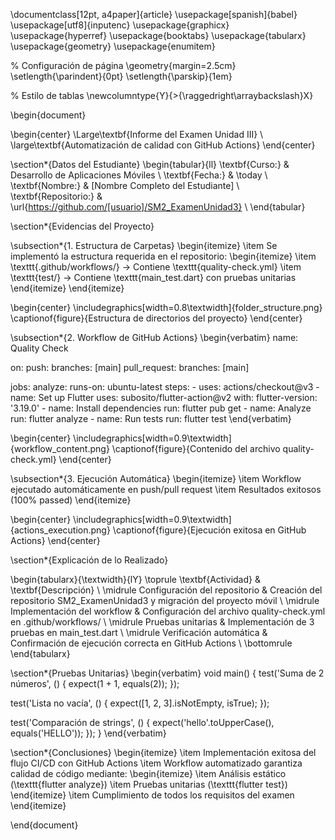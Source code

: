 \documentclass[12pt, a4paper]{article}
\usepackage[spanish]{babel}
\usepackage[utf8]{inputenc}
\usepackage{graphicx}
\usepackage{hyperref}
\usepackage{booktabs}
\usepackage{tabularx}
\usepackage{geometry}
\usepackage{enumitem}

% Configuración de página
\geometry{margin=2.5cm}
\setlength{\parindent}{0pt}
\setlength{\parskip}{1em}

% Estilo de tablas
\newcolumntype{Y}{>{\raggedright\arraybackslash}X}

\begin{document}

\begin{center}
\Large\textbf{Informe del Examen Unidad III} \\
\large\textbf{Automatización de calidad con GitHub Actions}
\end{center}

\section*{Datos del Estudiante}
\begin{tabular}{ll}
\textbf{Curso:} & Desarrollo de Aplicaciones Móviles \\
\textbf{Fecha:} & \today \\
\textbf{Nombre:} & [Nombre Completo del Estudiante] \\
\textbf{Repositorio:} & \url{https://github.com/[usuario]/SM2_ExamenUnidad3} \\
\end{tabular}

\section*{Evidencias del Proyecto}

\subsection*{1. Estructura de Carpetas}
\begin{itemize}
\item Se implementó la estructura requerida en el repositorio:
\begin{itemize}
\item \texttt{.github/workflows/} $\rightarrow$ Contiene \texttt{quality-check.yml}
\item \texttt{test/} $\rightarrow$ Contiene \texttt{main\_test.dart} con pruebas unitarias
\end{itemize}
\end{itemize}

\begin{center}
\includegraphics[width=0.8\textwidth]{folder_structure.png}
\captionof{figure}{Estructura de directorios del proyecto}
\end{center}

\subsection*{2. Workflow de GitHub Actions}
\begin{verbatim}
name: Quality Check

on:
  push:
    branches: [main]
  pull_request:
    branches: [main]

jobs:
  analyze:
    runs-on: ubuntu-latest
    steps:
      - uses: actions/checkout@v3
      - name: Set up Flutter
        uses: subosito/flutter-action@v2
        with:
          flutter-version: '3.19.0'
      - name: Install dependencies
        run: flutter pub get
      - name: Analyze
        run: flutter analyze
      - name: Run tests
        run: flutter test
\end{verbatim}

\begin{center}
\includegraphics[width=0.9\textwidth]{workflow_content.png}
\captionof{figure}{Contenido del archivo quality-check.yml}
\end{center}

\subsection*{3. Ejecución Automática}
\begin{itemize}
\item Workflow ejecutado automáticamente en push/pull request
\item Resultados exitosos (100\% passed)
\end{itemize}

\begin{center}
\includegraphics[width=0.9\textwidth]{actions_execution.png}
\captionof{figure}{Ejecución exitosa en GitHub Actions}
\end{center}

\section*{Explicación de lo Realizado}

\begin{tabularx}{\textwidth}{lY}
\toprule
\textbf{Actividad} & \textbf{Descripción} \\
\midrule
Configuración del repositorio & 
Creación del repositorio SM2\_ExamenUnidad3 y migración del proyecto móvil \\
\midrule
Implementación del workflow & 
Configuración del archivo quality-check.yml en .github/workflows/ \\
\midrule
Pruebas unitarias & 
Implementación de 3 pruebas en main\_test.dart \\
\midrule
Verificación automática & 
Confirmación de ejecución correcta en GitHub Actions \\
\bottomrule
\end{tabularx}

\section*{Pruebas Unitarias}
\begin{verbatim}
void main() {
  test('Suma de 2 números', () {
    expect(1 + 1, equals(2));
  });
  
  test('Lista no vacía', () {
    expect([1, 2, 3].isNotEmpty, isTrue);
  });
  
  test('Comparación de strings', () {
    expect('hello'.toUpperCase(), equals('HELLO'));
  });
}
\end{verbatim}

\section*{Conclusiones}
\begin{itemize}
\item Implementación exitosa del flujo CI/CD con GitHub Actions
\item Workflow automatizado garantiza calidad de código mediante:
\begin{itemize}
\item Análisis estático (\texttt{flutter analyze})
\item Pruebas unitarias (\texttt{flutter test})
\end{itemize}
\item Cumplimiento de todos los requisitos del examen
\end{itemize}

\end{document}